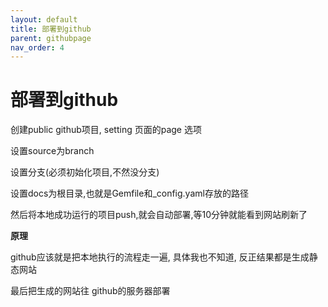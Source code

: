 ```yaml
---
layout: default
title: 部署到github
parent: githubpage
nav_order: 4
---
```


# 部署到github


创建public github项目,  setting 页面的page 选项

设置source为branch

设置分支(必须初始化项目,不然没分支)

设置docs为根目录,也就是Gemfile和_config.yaml存放的路径



然后将本地成功运行的项目push,就会自动部署,等10分钟就能看到网站刷新了



**原理**

github应该就是把本地执行的流程走一遍, 具体我也不知道, 反正结果都是生成静态网站

最后把生成的网站往 github的服务器部署





